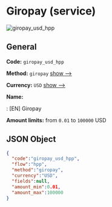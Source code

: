 
# Giropay (service) 
![giropay_usd_hpp](https://static.openfintech.io/payment_methods/giropay_usd_hpp/logo.svg?w=400&c=v0.59.26#w200)  

## General 
 
**Code:** `giropay_usd_hpp` 
 
**Method:** `giropay` 
 [show -->](/payment-methods/giropay/) 
 
**Currency:** `USD` [show -->](/currencies/USD/) 
 
**Name:** 
 
:	[EN] Giropay 
 
**Amount limits:** from `0.01` to `100000` USD 

## JSON Object 

```json
{
  "code":"giropay_usd_hpp",
  "flow":"hpp",
  "method":"giropay",
  "currency":"USD",
  "fields":null,
  "amount_min":0.01,
  "amount_max":100000
}
```  
